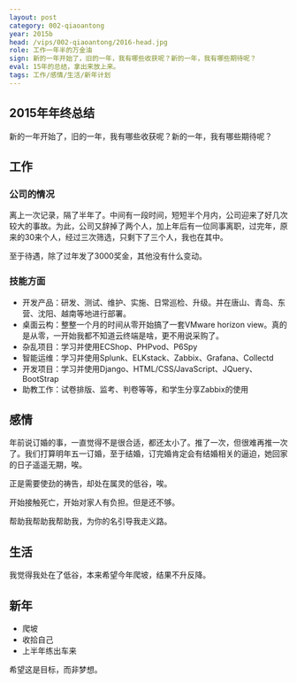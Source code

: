 ```yaml
---
layout: post
category: 002-qiaoantong
year: 2015b
head: /vips/002-qiaoantong/2016-head.jpg
role: 工作一年半的万金油
sign: 新的一年开始了，旧的一年，我有哪些收获呢？新的一年，我有哪些期待呢？
eval: 15年的总结，拿出来放上来。
tags: 工作/感情/生活/新年计划
---
```



## 2015年年终总结

新的一年开始了，旧的一年，我有哪些收获呢？新的一年，我有哪些期待呢？

## 工作

### 公司的情况

离上一次记录，隔了半年了。中间有一段时间，短短半个月内，公司迎来了好几次较大的事故。为此，公司又辞掉了两个人，加上年后有一位同事离职，过完年，原来的30来个人，经过三次筛选，只剩下了三个人，我也在其中。

至于待遇，除了过年发了3000奖金，其他没有什么变动。

### 技能方面

- 开发产品：研发、测试、维护、实施、日常巡检、升级。并在唐山、青岛、东营、沈阳、越南等地进行部署。
- 桌面云构：整整一个月的时间从零开始搞了一套VMware horizon view。真的是从零，一开始我都不知道云终端是啥，更不用说采购了。
- 杂乱项目：学习并使用ECShop、PHPvod、P6Spy
- 智能运维：学习并使用Splunk、ELKstack、Zabbix、Grafana、Collectd
- 开发项目：学习并使用Django、HTML/CSS/JavaScript、JQuery、BootStrap
- 助教工作：试卷排版、监考、判卷等等，和学生分享Zabbix的使用

## 感情

年前说订婚的事，一直觉得不是很合适，都还太小了。推了一次，但很难再推一次了。我们打算明年五一订婚，至于结婚，订完婚肯定会有结婚相关的逼迫，她回家的日子遥遥无期，唉。

正是需要使劲的祷告，却处在属灵的低谷，唉。

开始接触死亡，开始对家人有负担。但是还不够。

帮助我帮助我帮助我，为你的名引导我走义路。

## 生活

我觉得我处在了低谷，本来希望今年爬坡，结果不升反降。

## 新年

- 爬坡
- 收拾自己
- 上半年练出车来

希望这是目标，而非梦想。
